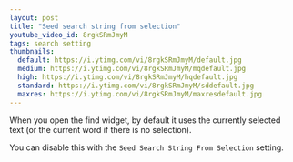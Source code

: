 ```yaml
---
layout: post
title: "Seed search string from selection"
youtube_video_id: 8rgkSRmJmyM
tags: search setting
thumbnails:
  default: https://i.ytimg.com/vi/8rgkSRmJmyM/default.jpg
  medium: https://i.ytimg.com/vi/8rgkSRmJmyM/mqdefault.jpg
  high: https://i.ytimg.com/vi/8rgkSRmJmyM/hqdefault.jpg
  standard: https://i.ytimg.com/vi/8rgkSRmJmyM/sddefault.jpg
  maxres: https://i.ytimg.com/vi/8rgkSRmJmyM/maxresdefault.jpg
---
```


When you open the find widget, by default it uses the currently selected text (or the current word if there is no selection).

You can disable this with the `Seed Search String From Selection` setting.
